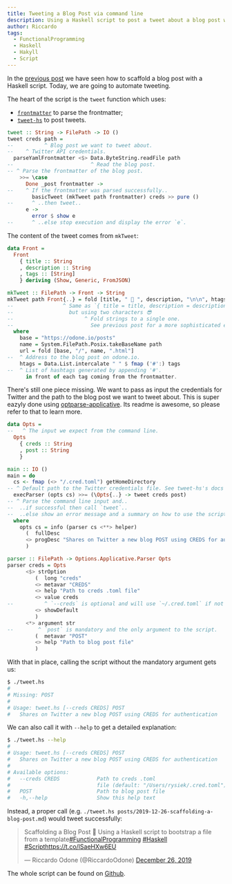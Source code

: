 ```yaml
---
title: Tweeting a Blog Post via command line
description: Using a Haskell script to post a tweet about a blog post with a frontmatter as used in Jekyll markdown files
author: Riccardo
tags:
  - FunctionalProgramming
  - Haskell
  - Hakyll
  - Script
---
```


In the [previous post](https://odone.io/posts/2019-12-26-scaffolding-a-blog-post.html) we have seen how to scaffold a blog post with a Haskell script. Today, we are going to automate tweeting.

The heart of the script is the `tweet` function which uses:

- [`frontmatter`](http://hackage.haskell.org/package/frontmatter) to parse the frontmatter;
- [`tweet-hs`](http://hackage.haskell.org/package/tweet-hs) to post tweets.

```hs
tweet :: String -> FilePath -> IO ()
tweet creds path =
--          ^ Blog post we want to tweet about.
--    ^ Twitter API credentials.
  parseYamlFrontmatter <$> Data.ByteString.readFile path
--                         ^ Read the blog post.
-- ^ Parse the frontmatter of the blog post.
    >>= \case
      Done _post frontmatter ->
--    ^ If the frontmatter was parsed successfully..
        basicTweet (mkTweet path frontmatter) creds >> pure ()
--      ^ ..then tweet..
      e ->
        error $ show e
--      ^ ..else stop execution and display the error `e`.
```

The content of the tweet comes from `mkTweet`:

```hs
data Front =
  Front
    { title :: String
    , description :: String
    , tags :: [String]
    } deriving (Show, Generic, FromJSON)

mkTweet :: FilePath -> Front -> String
mkTweet path Front{..} = fold [title, " 📒 ", description, "\n\n", htags, "\n\n", url]
--                ^ Same as `{ title = title, description = description, tags = tags }`
--                  but using two characters 😎
--                       ^ Fold strings to a single one.
--                         See previous post for a more sophisticated explanation!
  where
    base = "https://odone.io/posts"
    name = System.FilePath.Posix.takeBaseName path
    url = fold [base, "/", name, ".html"]
--  ^ Address to the blog post on odone.io.
    htags = Data.List.intercalate " " $ fmap ('#':) tags
--  ^ List of hashtags generated by appending '#'.
      in front of each tag coming from the frontmatter.
```

There's still one piece missing. We want to pass as input the credentials for Twitter and the path to the blog post we want to tweet about. This is super eazyly done using [optparse-applicative](https://hackage.haskell.org/package/optparse-applicative). Its readme is awesome, so please refer to that to learn more.

```hs
data Opts =
--   ^ The input we expect from the command line.
  Opts
    { creds :: String
    , post :: String
    }

main :: IO ()
main = do
  cs <- fmap (<> "/.cred.toml") getHomeDirectory
-- ^ Default path to the Twitter credentials file. See tweet-hs's docs for more info.
  execParser (opts cs) >>= (\Opts{..} -> tweet creds post)
-- ^ Parse the command line input and..
--  ..if successful then call `tweet`..
--  ..else show an error message and a summary on how to use the script correctly.
  where
    opts cs = info (parser cs <**> helper)
      (  fullDesc
      <> progDesc "Shares on Twitter a new blog POST using CREDS for authentication"
      )

parser :: FilePath -> Options.Applicative.Parser Opts
parser creds = Opts
      <$> strOption
         (  long "creds"
         <> metavar "CREDS"
         <> help "Path to creds .toml file"
         <> value creds
--          ^ `--creds` is optional and will use `~/.cred.toml` if not passed as input.
         <> showDefault
         )
      <*> argument str
--        ^ `post` is mandatory and the only argument to the script.
         (  metavar "POST"
         <> help "Path to blog post file"
         )
```

With that in place, calling the script without the mandatory argument gets us:

```bash
$ ./tweet.hs
#
# Missing: POST
#
# Usage: tweet.hs [--creds CREDS] POST
#   Shares on Twitter a new blog POST using CREDS for authentication
```

We can also call it with `--help` to get a detailed explanation:

```bash
$ ./tweet.hs --help
#
# Usage: tweet.hs [--creds CREDS] POST
#   Shares on Twitter a new blog POST using CREDS for authentication
#
# Available options:
#   --creds CREDS            Path to creds .toml
#                            file (default: "/Users/rysiek/.cred.toml")
#   POST                     Path to blog post file
#   -h,--help                Show this help text
```

Instead, a proper call (e.g. `./tweet.hs posts/2019-12-26-scaffolding-a-blog-post.md`) would tweet successfully:

<blockquote class="twitter-tweet"><p lang="en" dir="ltr">Scaffolding a Blog Post 📒 Using a Haskell script to bootstrap a file from a template<a href="https://twitter.com/hashtag/FunctionalProgramming?src=hash&amp;ref_src=twsrc%5Etfw">#FunctionalProgramming</a> <a href="https://twitter.com/hashtag/Haskell?src=hash&amp;ref_src=twsrc%5Etfw">#Haskell</a> <a href="https://twitter.com/hashtag/Script?src=hash&amp;ref_src=twsrc%5Etfw">#Script</a><a href="https://t.co/lSaeHXw6EU">https://t.co/lSaeHXw6EU</a></p>&mdash; Riccardo Odone (@RiccardoOdone) <a href="https://twitter.com/RiccardoOdone/status/1210205367155773442?ref_src=twsrc%5Etfw">December 26, 2019</a></blockquote> <script async src="https://platform.twitter.com/widgets.js" charset="utf-8"></script>

The whole script can be found on [Github](https://github.com/3v0k4/contact-page/blob/7f9f7c70dd9c0a1970d596da80979e44666b9c7c/blog/tweet.hs).
